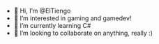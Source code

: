 - 👋 Hi, I’m @ElTiengo
- 👀 I’m interested in gaming and gamedev!
- 🌱 I’m currently learning C#
- 💞️ I’m looking to collaborate on anything, really :)


<!---
ElTiengo/ElTiengo is a ✨ special ✨ repository because its `README.md` (this file) appears on your GitHub profile.
You can click the Preview link to take a look at your changes.
--->
